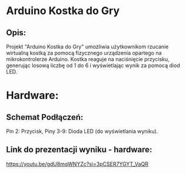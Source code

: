# Arduino Kostka do Gry
## Opis:
Projekt "Arduino Kostka do Gry" umożliwia użytkownikom rzucanie wirtualną kostką za pomocą fizycznego urządzenia opartego na mikrokontrolerze Arduino. Kostka reaguje na naciśnięcie przycisku, generując losową liczbę od 1 do 6 i wyświetlając wynik za pomocą diod LED.
# Hardware:
## Schemat Podłączeń:
Pin 2: Przycisk, 
Piny 3-9: Dioda LED (do wyświetlania wyniku).
## Link do prezentacji wyniku - hardware:
https://youtu.be/gdU8mqWNYZc?si=3pCSER7YGYT_VaQR
